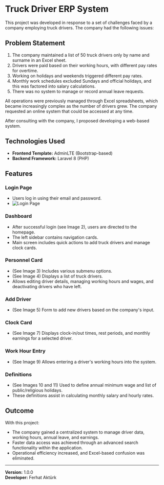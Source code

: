 
# Truck Driver ERP System

This project was developed in response to a set of challenges faced by a company employing truck drivers. The company had the following issues:

## Problem Statement

1. The company maintained a list of 50 truck drivers only by name and surname in an Excel sheet.
2. Drivers were paid based on their working hours, with different pay rates for overtime.
3. Working on holidays and weekends triggered different pay rates.
4. Monthly work schedules excluded Sundays and official holidays, and this was factored into salary calculations.
5. There was no system to manage or record annual leave requests.

All operations were previously managed through Excel spreadsheets, which became increasingly complex as the number of drivers grew. The company requested an online system that could be accessed at any time.

After consulting with the company, I proposed developing a web-based system.

## Technologies Used

- **Frontend Template:** AdminLTE (Bootstrap-based)
- **Backend Framework:** Laravel 8 (PHP)

## Features

### Login Page
- Users log in using their email and password.
- ![Login Page](tests\img1.png)

### Dashboard
- After successful login (see Image 2), users are directed to the homepage.
- The left sidebar contains navigation cards.
- Main screen includes quick actions to add truck drivers and manage clock cards.

### Personnel Card
- (See Image 3) Includes various submenu options.
- (See Image 4) Displays a list of truck drivers.
- Allows editing driver details, managing working hours and wages, and deactivating drivers who have left.

### Add Driver
- (See Image 5) Form to add new drivers based on the company's input.

### Clock Card
- (See Image 7) Displays clock-in/out times, rest periods, and monthly earnings for a selected driver.

### Work Hour Entry
- (See Image 9) Allows entering a driver's working hours into the system.

### Definitions
- (See Images 10 and 11) Used to define annual minimum wage and list of public/religious holidays.
- These definitions assist in calculating monthly salary and hourly rates.

## Outcome

With this project:
- The company gained a centralized system to manage driver data, working hours, annual leave, and earnings.
- Faster data access was achieved through an advanced search functionality within the application.
- Operational efficiency increased, and Excel-based confusion was eliminated.

---

**Version:** 1.0.0  
**Developer:** Ferhat Aktürk
